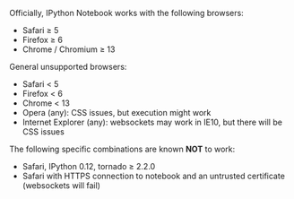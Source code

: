 Officially, IPython Notebook works with the following browsers:

- Safari ≥ 5
- Firefox ≥ 6
- Chrome / Chromium ≥ 13

General unsupported browsers:

- Safari < 5
- Firefox < 6
- Chrome < 13
- Opera (any): CSS issues, but execution might work
- Internet Explorer (any): websockets may work in IE10, but there will be CSS issues

The following specific combinations are known **NOT** to work:

- Safari, IPython 0.12, tornado ≥ 2.2.0
- Safari with HTTPS connection to notebook and an untrusted certificate (websockets will fail)

